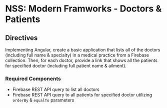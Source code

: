 # NSS: Modern Framworks - Doctors & Patients

## Directives
Implementing Angular, create a basic application that lists all of the doctors (including full name & specialty) in a medical practice from a Firebase collection. Then, for each doctor, provide a link that shows all the patients for specified doctor (including full patient name & ailment).

### Required Components
+ Firebase REST API query to list all doctors
+ Firebase REST API query to all patients for specified doctor utilizing `orderBy` & `equalTo` parameters

